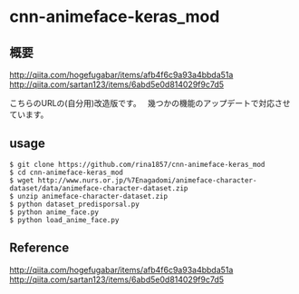 # cnn-animeface-keras_mod

## 概要
http://qiita.com/hogefugabar/items/afb4f6c9a93a4bbda51a  
http://qiita.com/sartan123/items/6abd5e0d814029f9c7d5  

こちらのURLの(自分用)改造版です。   
幾つかの機能のアップデートで対応させています。  

## usage

```
$ git clone https://github.com/rina1857/cnn-animeface-keras_mod
$ cd cnn-animeface-keras_mod 
$ wget http://www.nurs.or.jp/%7Enagadomi/animeface-character-dataset/data/animeface-character-dataset.zip  
$ unzip animeface-character-dataset.zip  
$ python dataset_predisporsal.py  
$ python anime_face.py  
$ python load_anime_face.py  
```

## Reference
http://qiita.com/hogefugabar/items/afb4f6c9a93a4bbda51a  
http://qiita.com/sartan123/items/6abd5e0d814029f9c7d5  
